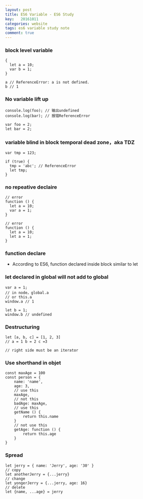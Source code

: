 ```yaml
---
layout: post
title: ES6 Variable - ES6 Study
key:   20161011
categories: website
tags: es6 variable study note
comment: true
---
```


### block level variable

```
{
  let a = 10;
  var b = 1;
}

a // ReferenceError: a is not defined.
b // 1
```

### No variable lift up

```
console.log(foo); // 输出undefined
console.log(bar); // 报错ReferenceError

var foo = 2;
let bar = 2;
```

### variable blind in block temporal dead zone，aka TDZ

```
var tmp = 123;

if (true) {
  tmp = 'abc'; // ReferenceError
  let tmp;
}
```

### no repeative declaire

```
// error
function () {
  let a = 10;
  var a = 1;
}

// error
function () {
  let a = 10;
  let a = 1;
}
```
### function declare

- According to ES6, function declared inside block similar to let

### let declared in global will not add to global
```
var a = 1;
// in node，global.a
// or this.a
window.a // 1

let b = 1;
window.b // undefined
```

### Destructuring
```
let [a, b, c] = [1, 2, 3]
// a = 1 b = 2 c =3

// right side must be an iterator
```

### Use shorthand in objet

```
const maxAge = 100
const person = {
    name: 'name',
    age: 3,
    // use this
    maxAge,
    // not this
    badAge: maxAge,
    // use this
    getName () {
        return this.name
    }
    // not use this
    getAge: function () {
        return this.age
    }
}
```

### Spread

```
let jerry = { name: 'Jerry', age: '30' }
// copy
let anotherJerry = {...jerry}
// change
let yongerJerry = {...jerry, age: 16}
// delete
let {name, ...age} = jerry
```